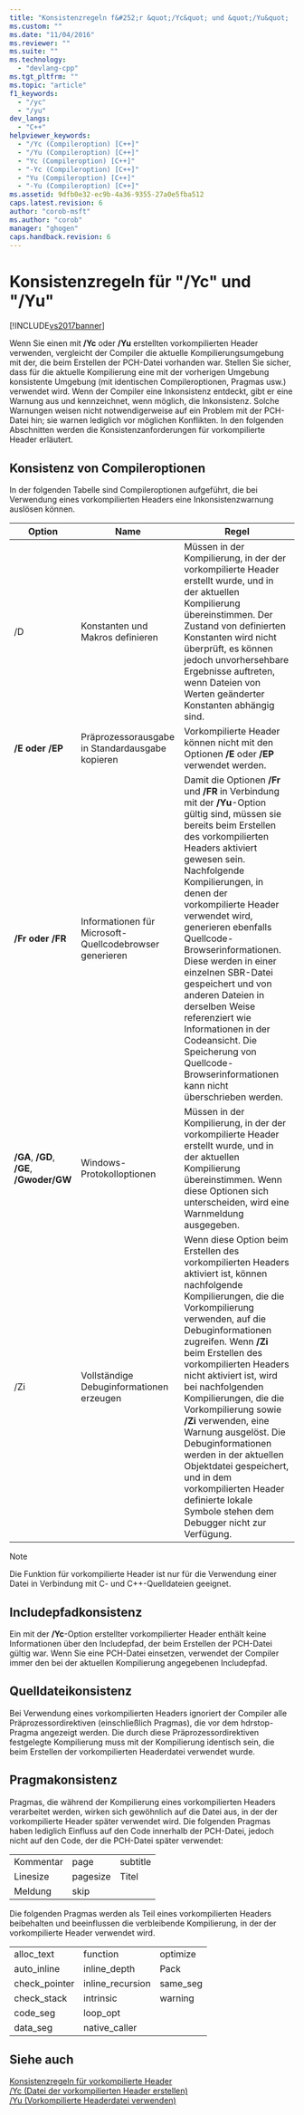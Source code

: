 ```yaml
---
title: "Konsistenzregeln f&#252;r &quot;/Yc&quot; und &quot;/Yu&quot; | Microsoft Docs"
ms.custom: ""
ms.date: "11/04/2016"
ms.reviewer: ""
ms.suite: ""
ms.technology: 
  - "devlang-cpp"
ms.tgt_pltfrm: ""
ms.topic: "article"
f1_keywords: 
  - "/yc"
  - "/yu"
dev_langs: 
  - "C++"
helpviewer_keywords: 
  - "/Yc (Compileroption) [C++]"
  - "/Yu (Compileroption) [C++]"
  - "Yc (Compileroption) [C++]"
  - "-Yc (Compileroption) [C++]"
  - "Yu (Compileroption) [C++]"
  - "-Yu (Compileroption) [C++]"
ms.assetid: 9dfb0e32-ec9b-4a36-9355-27a0e5fba512
caps.latest.revision: 6
author: "corob-msft"
ms.author: "corob"
manager: "ghogen"
caps.handback.revision: 6
---
```

# Konsistenzregeln f&#252;r &quot;/Yc&quot; und &quot;/Yu&quot;
[!INCLUDE[vs2017banner](../../assembler/inline/includes/vs2017banner.md)]

Wenn Sie einen mit **\/Yc** oder **\/Yu** erstellten vorkompilierten Header verwenden, vergleicht der Compiler die aktuelle Kompilierungsumgebung mit der, die beim Erstellen der PCH\-Datei vorhanden war.  Stellen Sie sicher, dass für die aktuelle Kompilierung eine mit der vorherigen Umgebung konsistente Umgebung \(mit identischen Compileroptionen, Pragmas usw.\) verwendet wird.  Wenn der Compiler eine Inkonsistenz entdeckt, gibt er eine Warnung aus und kennzeichnet, wenn möglich, die Inkonsistenz.  Solche Warnungen weisen nicht notwendigerweise auf ein Problem mit der PCH\-Datei hin; sie warnen lediglich vor möglichen Konflikten.  In den folgenden Abschnitten werden die Konsistenzanforderungen für vorkompilierte Header erläutert.  
  
## Konsistenz von Compileroptionen  
 In der folgenden Tabelle sind Compileroptionen aufgeführt, die bei Verwendung eines vorkompilierten Headers eine Inkonsistenzwarnung auslösen können.  
  
|Option|Name|Regel|  
|------------|----------|-----------|  
|\/D|Konstanten und Makros definieren|Müssen in der Kompilierung, in der der vorkompilierte Header erstellt wurde, und in der aktuellen Kompilierung übereinstimmen.  Der Zustand von definierten Konstanten wird nicht überprüft, es können jedoch unvorhersehbare Ergebnisse auftreten, wenn Dateien von Werten geänderter Konstanten abhängig sind.|  
|**\/E oder \/EP**|Präprozessorausgabe in Standardausgabe kopieren|Vorkompilierte Header können nicht mit den Optionen **\/E** oder **\/EP** verwendet werden.|  
|**\/Fr oder \/FR**|Informationen für Microsoft\-Quellcodebrowser generieren|Damit die Optionen **\/Fr** und **\/FR** in Verbindung mit der **\/Yu**\-Option gültig sind, müssen sie bereits beim Erstellen des vorkompilierten Headers aktiviert gewesen sein.  Nachfolgende Kompilierungen, in denen der vorkompilierte Header verwendet wird, generieren ebenfalls Quellcode\-Browserinformationen.  Diese werden in einer einzelnen SBR\-Datei gespeichert und von anderen Dateien in derselben Weise referenziert wie Informationen in der Codeansicht.  Die Speicherung von Quellcode\-Browserinformationen kann nicht überschrieben werden.|  
|**\/GA**, **\/GD**, **\/GE**, **\/Gwoder\/GW**|Windows\-Protokolloptionen|Müssen in der Kompilierung, in der der vorkompilierte Header erstellt wurde, und in der aktuellen Kompilierung übereinstimmen.  Wenn diese Optionen sich unterscheiden, wird eine Warnmeldung ausgegeben.|  
|\/Zi|Vollständige Debuginformationen erzeugen|Wenn diese Option beim Erstellen des vorkompilierten Headers aktiviert ist, können nachfolgende Kompilierungen, die die Vorkompilierung verwenden, auf die Debuginformationen zugreifen.  Wenn **\/Zi** beim Erstellen des vorkompilierten Headers nicht aktiviert ist, wird bei nachfolgenden Kompilierungen, die die Vorkompilierung sowie **\/Zi** verwenden, eine Warnung ausgelöst.  Die Debuginformationen werden in der aktuellen Objektdatei gespeichert, und in dem vorkompilierten Header definierte lokale Symbole stehen dem Debugger nicht zur Verfügung.|  
  
> [!NOTE]
>  Die Funktion für vorkompilierte Header ist nur für die Verwendung einer Datei in Verbindung mit C\- und C\+\+\-Quelldateien geeignet.  
  
## Includepfadkonsistenz  
 Ein mit der **\/Yc**\-Option erstellter vorkompilierter Header enthält keine Informationen über den Includepfad, der beim Erstellen der PCH\-Datei gültig war.  Wenn Sie eine PCH\-Datei einsetzen, verwendet der Compiler immer den bei der aktuellen Kompilierung angegebenen Includepfad.  
  
## Quelldateikonsistenz  
 Bei Verwendung eines vorkompilierten Headers ignoriert der Compiler alle Präprozessordirektiven \(einschließlich Pragmas\), die vor dem hdrstop\-Pragma angezeigt werden.  Die durch diese Präprozessordirektiven festgelegte Kompilierung muss mit der Kompilierung identisch sein, die beim Erstellen der vorkompilierten Headerdatei verwendet wurde.  
  
## Pragmakonsistenz  
 Pragmas, die während der Kompilierung eines vorkompilierten Headers verarbeitet werden, wirken sich gewöhnlich auf die Datei aus, in der der vorkompilierte Header später verwendet wird.  Die folgenden Pragmas haben lediglich Einfluss auf den Code innerhalb der PCH\-Datei, jedoch nicht auf den Code, der die PCH\-Datei später verwendet:  
  
||||  
|-|-|-|  
|Kommentar|page|subtitle|  
|Linesize|pagesize|Titel|  
|Meldung|skip||  
  
 Die folgenden Pragmas werden als Teil eines vorkompilierten Headers beibehalten und beeinflussen die verbleibende Kompilierung, in der der vorkompilierte Header verwendet wird.  
  
||||  
|-|-|-|  
|alloc\_text|function|optimize|  
|auto\_inline|inline\_depth|Pack|  
|check\_pointer|inline\_recursion|same\_seg|  
|check\_stack|intrinsic|warning|  
|code\_seg|loop\_opt||  
|data\_seg|native\_caller||  
  
## Siehe auch  
 [Konsistenzregeln für vorkompilierte Header](../../build/reference/precompiled-header-consistency-rules.md)   
 [\/Yc \(Datei der vorkompilierten Header erstellen\)](../../build/reference/yc-create-precompiled-header-file.md)   
 [\/Yu \(Vorkompilierte Headerdatei verwenden\)](../../build/reference/yu-use-precompiled-header-file.md)